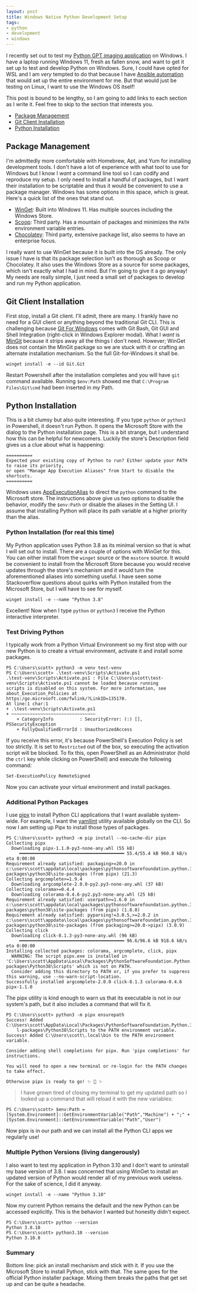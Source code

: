 ```yaml
---
layout: post
title: Windows Native Python Development Setup
tags:
- python
- development
- windows
---
```

I recently set out to test my
[Python GPT imaging application](https://github.com/swysocki/gpt-image) on Windows. I have a laptop
running Windows 11, fresh as fallen snow, and want to get it set up to test and develop Python on
Windows. Sure, I could have opted for WSL and I am _very_ tempted to do that because I have
[Ansible automation](https://github.com/swysocki/dotfiles/tree/master/ansible) that would set up the
entire environment for me. But that would just be testing on Linux, I want to use the Windows OS
itself!

This post is bound to be lengthy, so I am going to add links to each section as I write it. Feel
free to skip to the section that interests you.

- [Package Management](#package-management)
- [Git Client Installation](#git-client-installation)
- [Python Installation](#python-installation)

## Package Management

I'm admittedly more comfortable with Homebrew, Apt, and Yum for installing development tools. I
don't have a lot of experience with what tool to use for Windows but I know I *want* a command line
tool so I can codify and reproduce my setup. I only need to install a handful of packages, but I
want their installation to be scriptable and thus it would be convenient to use a package manager.
Windows has some options in this space, which is great. Here's a quick list of the ones that stand
out.

- [WinGet](https://github.com/microsoft/winget-cli): Built into Windows 11. Has multiple sources
  including the Windows Store.
- [Scoop](https://scoop.sh): Third party. Has a mountain of packages and minimizes the `PATH`
  environment variable entries.
- [Chocolatey](http://chocoloatey.org): Third party, extensive package list, also seems to have an
  enterprise focus.

I really want to use WinGet because it is built into the OS already. The only issue I have is that
its package selection isn't as thorough as Scoop or Chocolatey. It also uses the Windows Store as a
source for some packages, which isn't exactly what I had in mind. But I'm going to give it a go
anyway! My needs are really simple, I just need a small set of packages to develop and run my Python
application.

## Git Client Installation

First stop, install a Git client. I'll admit, there are many. I frankly have no need for a GUI
client or anything beyond the traditional Git CLI. This is challenging because
[Git For Windows](https://gitforwindows.org) comes with Git Bash, Git GUI and Shell Integration
(right-click in Windows Explorer modal). What I _want_ is
[MinGit](https://devblogs.microsoft.com/devops/whats-new-in-git-for-windows-2-10/#mingit-git-for-windows-applications)
because it strips away all the things I don't need. However; WinGet does not contain the MinGit
package so we are stuck with it or crafting an alternate installation mechanism. So the full
Git-for-Windows it shall be.

```posh
winget install -e --id Git.Git
```

Restart Powershell after the installation completes and you will have `git` command available.
Running `$env:Path` showed me that `C:\Program Files\Git\cmd` had been inserted in my Path.

## Python Installation

This is a bit clumsy but also quite interesting. If you type `python` or `python3` in Powershell, it
doesn't run Python. It opens the Microsoft Store with the dialog to the Python installation page.
This is a bit strange, but I understand how this can be helpful for newcomers. Luckily the store's
Description field gives us a clue about what is happening:

```posh
==========
Expected your existing copy of Python to run? Either update your PATH to raise its priority, 
or open "Manage App Execution Aliases" from Start to disable the shortcuts.
==========
```

Windows uses
[AppExecutionAlias](https://learn.microsoft.com/en-us/windows/apps/desktop/modernize/desktop-to-uwp-extensions)
to direct the `python` command to the Microsoft store. The instructions above give us two options to
disable the behavior, modify the `$env:Path` or disable the aliases in the Setting UI. I assume that
installing Python will place its path variable at a higher priority than the alias.

### Python Installation (for real this time)

My Python application uses Python 3.8 as its minimal version so that is what I will set out to
install. There are a couple of options with WinGet for this. You can either install from the
`winget` source or the `msstore` source. It would be convenient to install from the Microsoft Store
because you would receive updates through the store's mechanism and it would turn the aforementioned
aliases into something useful. I have seen some Stackoverflow questions about quirks with Python
installed from the Microsoft Store, but I will have to see for myself.

```posh
winget install -e --name "Python 3.8"
```

Excellent! Now when I type `python` or `python3` I receive the Python interactive interpreter.

### Test Driving Python

I typically work from a Python Virtual Environment so my first stop with our new Python is to create
a virtual environment, activate it and install some packages.

```posh
PS C:\Users\scott> python3 -m venv test-venv
PS C:\Users\scott> .\test-venv\Scripts\Activate.ps1
.\test-venv\Scripts\Activate.ps1 : File C:\Users\scott\test-venv\Scripts\Activate.ps1 cannot be loaded because running
scripts is disabled on this system. For more information, see about_Execution_Policies at
https:/go.microsoft.com/fwlink/?LinkID=135170.
At line:1 char:1
+ .\test-venv\Scripts\Activate.ps1
+ ~~~~~~~~~~~~~~~~~~~~~~~~~~~~~~~~
    + CategoryInfo          : SecurityError: (:) [], PSSecurityException
    + FullyQualifiedErrorId : UnauthorizedAccess

```

If you receive this error, it's because PowerShell's Execution Policy is set too strictly. It is set
to `Restricted` out of the box, so executing the activation script will be blocked. To fix this,
open PowerShell as an Administrator (hold the `ctrl` key while clicking on PowerShell) and execute
the following command:

```posh
Set-ExecutionPolicy RemoteSigned
```

Now you can activate your virtual environment and install packages.

### Additional Python Packages

I use [pipx](https://github.com/pypa/pipx) to install Python CLI applications that I want available
system-wide. For example, I want the [yamllint](https://github.com/adrienverge/yamllint) utility
available globally on the CLI. So now I am setting up Pipx to install those types of packages.

```posh
PS C:\Users\scott> python3 -m pip install --no-cache-dir pipx
Collecting pipx
  Downloading pipx-1.1.0-py3-none-any.whl (55 kB)
     ━━━━━━━━━━━━━━━━━━━━━━━━━━━━━━━━━━━━━━━━ 55.4/55.4 kB 960.8 kB/s eta 0:00:00
Requirement already satisfied: packaging>=20.0 in c:\users\scott\appdata\local\packages\pythonsoftwarefoundation.python.3.8_qbz5n2kfra8p0\localcache\local-packages\python38\site-packages (from pipx) (21.3)
Collecting argcomplete>=1.9.4
  Downloading argcomplete-2.0.0-py2.py3-none-any.whl (37 kB)
Collecting colorama>=0.4.4
  Downloading colorama-0.4.6-py2.py3-none-any.whl (25 kB)
Requirement already satisfied: userpath>=1.6.0 in c:\users\scott\appdata\local\packages\pythonsoftwarefoundation.python.3.8_qbz5n2kfra8p0\localcache\local-packages\python38\site-packages (from pipx) (1.8.0)
Requirement already satisfied: pyparsing!=3.0.5,>=2.0.2 in c:\users\scott\appdata\local\packages\pythonsoftwarefoundation.python.3.8_qbz5n2kfra8p0\localcache\local-packages\python38\site-packages (from packaging>=20.0->pipx) (3.0.9)
Collecting click
  Downloading click-8.1.3-py3-none-any.whl (96 kB)
     ━━━━━━━━━━━━━━━━━━━━━━━━━━━━━━━━━━━━━━━━ 96.6/96.6 kB 918.6 kB/s eta 0:00:00
Installing collected packages: colorama, argcomplete, click, pipx
  WARNING: The script pipx.exe is installed in 'C:\Users\scott\AppData\Local\Packages\PythonSoftwareFoundation.Python.3.8_qbz5n2kfra8p0\LocalCache\local-packages\Python38\Scripts' which is not on PATH.
  Consider adding this directory to PATH or, if you prefer to suppress this warning, use --no-warn-script-location.
Successfully installed argcomplete-2.0.0 click-8.1.3 colorama-0.4.6 pipx-1.1.0
```

The pipx utility is kind enough to warn us that its executable is not in our system's path, but it
also includes a command that will fix it.

```posh
PS C:\Users\scott> python3 -m pipx ensurepath
Success! Added C:\Users\scott\AppData\Local\Packages\PythonSoftwareFoundation.Python.3.8_qbz5n2kfra8p0\LocalCache\loca
    l-packages\Python38\Scripts to the PATH environment variable.
Success! Added C:\Users\scott\.local\bin to the PATH environment variable.

Consider adding shell completions for pipx. Run 'pipx completions' for instructions.

You will need to open a new terminal or re-login for the PATH changes to take effect.

Otherwise pipx is ready to go! ✨ 🌟 ✨
```

> I have grown tired of closing my terminal to get my updated path so I looked up a command that
> will reload it with the new variables:

```posh
PS C:\Users\scott> $env:Path = [System.Environment]::GetEnvironmentVariable("Path","Machine") + ";" + [System.Environment]::GetEnvironmentVariable("Path","User")
```

Now pipx is in our path and we can install all the Python CLI apps we regularly use!

### Multiple Python Versions (living dangerously)

I also want to test my application in Python 3.10 and I don't want to uninstall my base version of
3.8. I was concerned that using WinGet to install an updated version of Python would render all of
my previous work useless. For the sake of science, I did it anyway.

```posh
winget install -e --name "Python 3.10"
```

Now my current Python remains the default and the new Python can be accessed explicitly. This is the
behavior I wanted but honestly didn't expect.

```posh
PS C:\Users\scott> python --version
Python 3.8.10
PS C:\Users\scott> python3.10 --version
Python 3.10.8
```

### Summary

Bottom line: pick an install mechanism and stick with it. If you use the Microsoft Store to install
Python, stick with that. The same goes for the official Python installer package. Mixing them breaks
the paths that get set up and can be quite a headache.
